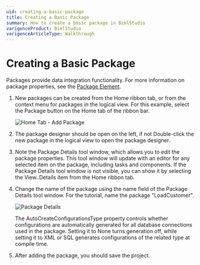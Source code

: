 ```yaml
---
uid: creating-a-basic-package
title: Creating a Basic Package
summary: How to create a basic package in BimlStudio
varigenceProduct: BimlStudio
varigenceArticleType: Walkthrough
---
```


# Creating a Basic Package

Packages provide data integration functionality. For more information on package properties, see the [Package Element](/documentation/biml/biml_Varigence.Languages.Biml.Task.AstPackageNode.html).

1. New packages can be created from the Home ribbon tab, or from the context menu for packages in the logical view. For this example, select the Package button on the Home tab of the ribbon bar.

    ![Home Tab - Add Package](https://varigencecom.blob.core.windows.net/images-mistdocumentation/030_Step01.png)

1. The package designer should be open on the left, if not Double-click the new package in the logical view to open the package designer.
1. Note the Package Details tool window, which allows you to edit the package properties. This tool window will update with an editor for any selected item on the package, including tasks and components. If the Package Details tool window is not visible, you can show it by selecting the View..Details item from the Home ribbon tab.
1. Change the name of the package using the name field of the Package Details tool window. For the tutorial, name the package "LoadCustomer".

    ![Package Details](https://varigencecom.blob.core.windows.net/images-mistdocumentation/030_Step04.png)

    The AutoCreateConfigurationsType property controls whether configurations are automatically generated for all database connections used in the package. Setting it to None turns generation off, while setting it to XML or SQL generates configurations of the related type at compile time.

1. After adding the package, you should save the project.